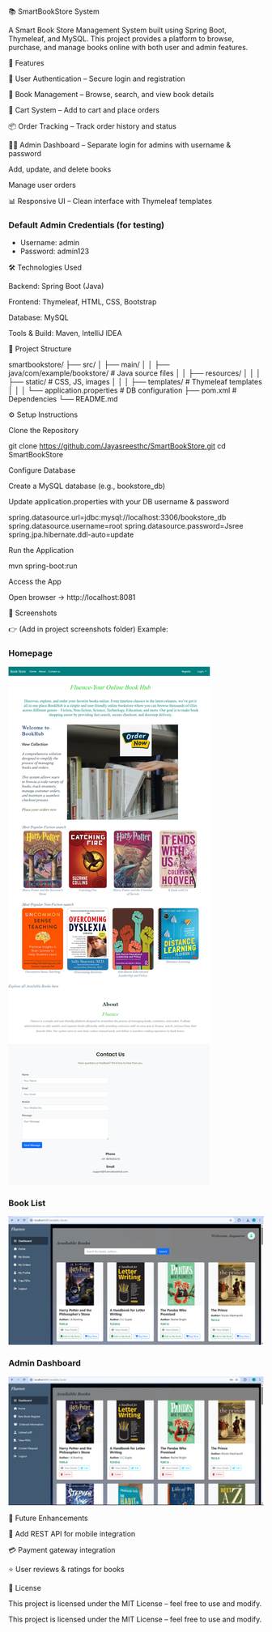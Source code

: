 📚 SmartBookStore System

A Smart Book Store Management System built using Spring Boot, Thymeleaf, and MySQL.
This project provides a platform to browse, purchase, and manage books online with both user and admin features.


🚀 Features

👤 User Authentication – Secure login and registration

📖 Book Management – Browse, search, and view book details  

🛒 Cart System – Add to cart and place orders

📦 Order Tracking – Track order history and status

👨‍💼 Admin Dashboard – Separate login for admins with username & password

Add, update, and delete books

Manage user orders

📊 Responsive UI – Clean interface with Thymeleaf templates


### Default Admin Credentials (for testing)
- Username: admin  
- Password: admin123  


🛠️ Technologies Used

Backend: Spring Boot (Java)

Frontend: Thymeleaf, HTML, CSS, Bootstrap

Database: MySQL

Tools & Build: Maven, IntelliJ IDEA


📂 Project Structure


smartbookstore/
 ├── src/
 │   ├── main/
 │   │   ├── java/com/example/bookstore/   # Java source files
 │   │   ├── resources/
 │   │   │   ├── static/                   # CSS, JS, images
 │   │   │   ├── templates/                # Thymeleaf templates
 │   │   │   └── application.properties    # DB configuration
 ├── pom.xml                               # Dependencies
 └── README.md

⚙️ Setup Instructions

Clone the Repository

git clone https://github.com/Jayasreesthc/SmartBookStore.git
cd SmartBookStore


Configure Database

Create a MySQL database (e.g., bookstore_db)

Update application.properties with your DB username & password

spring.datasource.url=jdbc:mysql://localhost:3306/bookstore_db
spring.datasource.username=root
spring.datasource.password=Jsree
spring.jpa.hibernate.ddl-auto=update


Run the Application

mvn spring-boot:run


Access the App

Open browser → http://localhost:8081

📸 Screenshots

👉 (Add in project screenshots folder)
Example:

### Homepage  
![Homepage](Screenshots/homepage.png)

### Book List  
![Book List](Screenshots/SBS_User_udashboard_1.png)

### Admin Dashboard  
![Admin Dashboard](Screenshots/SBS_admin_dashboard_1.png)

📌 Future Enhancements

📱 Add REST API for mobile integration

💳 Payment gateway integration

⭐ User reviews & ratings for books

📜 License

This project is licensed under the MIT License – feel free to use and modify.

This project is licensed under the MIT License – feel free to use and modify.
